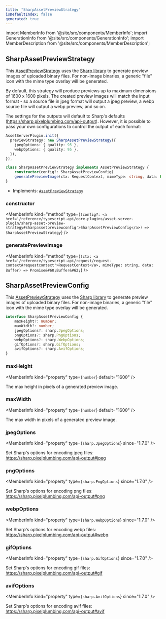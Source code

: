 ```yaml
---
title: "SharpAssetPreviewStrategy"
isDefaultIndex: false
generated: true
---
```

<!-- This file was generated from the Vendure source. Do not modify. Instead, re-run the "docs:build" script -->
import MemberInfo from '@site/src/components/MemberInfo';
import GenerationInfo from '@site/src/components/GenerationInfo';
import MemberDescription from '@site/src/components/MemberDescription';


## SharpAssetPreviewStrategy

<GenerationInfo sourceFile="packages/asset-server-plugin/src/sharp-asset-preview-strategy.ts" sourceLine="95" packageName="@vendure/asset-server-plugin" />

This <a href='/reference/typescript-api/assets/asset-preview-strategy#assetpreviewstrategy'>AssetPreviewStrategy</a> uses the [Sharp library](https://sharp.pixelplumbing.com/) to generate
preview images of uploaded binary files. For non-image binaries, a generic "file" icon with the mime type
overlay will be generated.

By default, this strategy will produce previews up to maximum dimensions of 1600 x 1600 pixels. The created
preview images will match the input format - so a source file in jpeg format will output a jpeg preview,
a webp source file will output a webp preview, and so on.

The settings for the outputs will default to Sharp's defaults (https://sharp.pixelplumbing.com/api-output).
However, it is possible to pass your own configurations to control the output of each format:

```ts
AssetServerPlugin.init({
  previewStrategy: new SharpAssetPreviewStrategy({
    jpegOptions: { quality: 95 },
    webpOptions: { quality: 95 },
  }),
}),
```

```ts title="Signature"
class SharpAssetPreviewStrategy implements AssetPreviewStrategy {
    constructor(config?: SharpAssetPreviewConfig)
    generatePreviewImage(ctx: RequestContext, mimeType: string, data: Buffer) => Promise<Buffer>;
}
```
* Implements: <code><a href='/reference/typescript-api/assets/asset-preview-strategy#assetpreviewstrategy'>AssetPreviewStrategy</a></code>



<div className="members-wrapper">

### constructor

<MemberInfo kind="method" type={`(config?: <a href='/reference/typescript-api/core-plugins/asset-server-plugin/sharp-asset-preview-strategy#sharpassetpreviewconfig'>SharpAssetPreviewConfig</a>) => SharpAssetPreviewStrategy`}   />


### generatePreviewImage

<MemberInfo kind="method" type={`(ctx: <a href='/reference/typescript-api/request/request-context#requestcontext'>RequestContext</a>, mimeType: string, data: Buffer) => Promise&#60;Buffer&#62;`}   />




</div>


## SharpAssetPreviewConfig

<GenerationInfo sourceFile="packages/asset-server-plugin/src/sharp-asset-preview-strategy.ts" sourceLine="17" packageName="@vendure/asset-server-plugin" />

This <a href='/reference/typescript-api/assets/asset-preview-strategy#assetpreviewstrategy'>AssetPreviewStrategy</a> uses the [Sharp library](https://sharp.pixelplumbing.com/) to generate
preview images of uploaded binary files. For non-image binaries, a generic "file" icon with the mime type
overlay will be generated.

```ts title="Signature"
interface SharpAssetPreviewConfig {
    maxHeight?: number;
    maxWidth?: number;
    jpegOptions?: sharp.JpegOptions;
    pngOptions?: sharp.PngOptions;
    webpOptions?: sharp.WebpOptions;
    gifOptions?: sharp.GifOptions;
    avifOptions?: sharp.AvifOptions;
}
```

<div className="members-wrapper">

### maxHeight

<MemberInfo kind="property" type={`number`} default="1600"   />

The max height in pixels of a generated preview image.
### maxWidth

<MemberInfo kind="property" type={`number`} default="1600"   />

The max width in pixels of a generated preview image.
### jpegOptions

<MemberInfo kind="property" type={`sharp.JpegOptions`}  since="1.7.0"  />

Set Sharp's options for encoding jpeg files: https://sharp.pixelplumbing.com/api-output#jpeg
### pngOptions

<MemberInfo kind="property" type={`sharp.PngOptions`}  since="1.7.0"  />

Set Sharp's options for encoding png files: https://sharp.pixelplumbing.com/api-output#png
### webpOptions

<MemberInfo kind="property" type={`sharp.WebpOptions`}  since="1.7.0"  />

Set Sharp's options for encoding webp files: https://sharp.pixelplumbing.com/api-output#webp
### gifOptions

<MemberInfo kind="property" type={`sharp.GifOptions`}  since="1.7.0"  />

Set Sharp's options for encoding gif files: https://sharp.pixelplumbing.com/api-output#gif
### avifOptions

<MemberInfo kind="property" type={`sharp.AvifOptions`}  since="1.7.0"  />

Set Sharp's options for encoding avif files: https://sharp.pixelplumbing.com/api-output#avif


</div>
